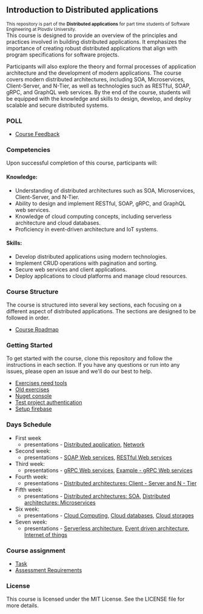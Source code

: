 ## Introduction to Distributed applications
<sup>This repository is part of the **Distributed applications** for part time students of Software Engineering at Plovdiv University.</sup>\
This course is designed to provide an overview of the principles and practices involved in building distributed applications. It emphasizes the importance of creating robust distributed applications that align with program specifications for software projects.

Participants will also explore the theory and formal processes of application architecture and the development of modern applications. The course covers modern distributed architectures, including SOA, Microservices, Client-Server, and N-Tier, as well as technologies such as RESTful, SOAP, gRPC, and GraphQL web services. By the end of the course, students will be equipped with the knowledge and skills to design, develop, and deploy scalable and secure distributed systems.

### POLL
* [Course Feedback](https://forms.gle/3Z5h7Up2orDTvfo5A)

### Competencies
Upon successful completion of this course, participants will:
#### Knowledge:
* Understanding of distributed architectures such as SOA, Microservices, Client-Server, and N-Tier.
* Ability to design and implement RESTful, SOAP, gRPC, and GraphQL web services.
* Knowledge of cloud computing concepts, including serverless architecture and cloud databases.
* Proficiency in event-driven architecture and IoT systems.
#### Skills:
* Develop distributed applications using modern technologies.
* Implement CRUD operations with pagination and sorting.
* Secure web services and client applications.
* Deploy applications to cloud platforms and manage cloud resources.

### Course Structure
The course is structured into several key sections, each focusing on a different aspect of distributed applications. The sections are designed to be followed in order.
* [Course Roadmap](https://miro.com/app/board/o9J_lLSa4dg=/?share_link_id=774145796745)

### Getting Started
To get started with the course, clone this repository and follow the instructions in each section. If you have any questions or run into any issues, please open an issue and we'll do our best to help.
* [Exercises need tools](https://github.com/pkyurkchiev/distributed-applications-se/blob/master/documentations/tools.md)
* [Old exercises](https://github.com/pkyurkchiev/distributed-applications-se/tree/master/exercises)
* [Nuget console](https://github.com/pkyurkchiev/distributed-applications-se/blob/master/documentations/nuget-console.md)
* [Test project authentication](https://github.com/pkyurkchiev/distributed-applications-se/blob/master/documentations/project-authentication.md)
* [Setup firebase](https://github.com/pkyurkchiev/distributed-applications-se/blob/master/documentations/setup-firebase.md)

### Days Schedule
* First week
  * presentations - [Distributed application](https://github.com/pkyurkchiev/distributed-applications-se/tree/master/presentations/Lecture-01.pdf), [Network](https://github.com/pkyurkchiev/distributed-applications-se/tree/master/presentations/Lecture-02.pdf)
* Second week: 
  * presentations - [SOAP Web services](https://github.com/pkyurkchiev/distributed-applications-se/tree/master/presentations/Lecture-03.pdf), [RESTful Web services](https://github.com/pkyurkchiev/distributed-applications-se/tree/master/presentations/Lecture-04.pdf)
* Third week:
  * presentations -  [gRPC Web services](https://github.com/pkyurkchiev/distributed-applications-se/tree/master/presentations/Lecture-05.pdf), [Example - gRPC Web services](https://github.com/pkyurkchiev/distributed-applications-se/tree/master/examples/GrpcGreeter)
* Fourth week:
  * presentations - [Distributed architectures: Client - Server and N - Tier](https://github.com/pkyurkchiev/distributed-applications-se/tree/master/presentations/Lecture-06.pdf)
* Fifth week:
  * presentations - [Distributed architectures: SOA](https://github.com/pkyurkchiev/distributed-applications-se/tree/master/presentations/Lecture-07.pdf), [Distributed architectures: Microservices](https://github.com/pkyurkchiev/distributed-applications-se/tree/master/presentations/Lecture-08.pdf)
* Six week:
  * presentations - [Cloud Computing](https://github.com/pkyurkchiev/distributed-applications-se/tree/master/presentations/Lecture-09.pdf), [Cloud databases](https://github.com/pkyurkchiev/distributed-applications-se/tree/master/presentations/Lecture-10.pdf), [Cloud storages](https://github.com/pkyurkchiev/distributed-applications-se/tree/master/presentations/Lecture-11.pdf)
* Seven week:
  * presentations - [Serverless architecture](https://github.com/pkyurkchiev/distributed-applications-se/tree/master/presentations/Lecture-12.pdf), [Event driven architecture](https://github.com/pkyurkchiev/distributed-applications-se/tree/master/presentations/Lecture-13.pdf), [Internet of things](https://github.com/pkyurkchiev/distributed-applications-se/tree/master/presentations/Lecture-14.pdf)

### Course assignment
* [Task](https://github.com/pkyurkchiev/distributed-applications-se/blob/master/course-work/README.md)
* [Assessment Requirements](https://github.com/pkyurkchiev/distributed-applications-se/tree/master/documentations/assessment-requirements.md)

### License
This course is licensed under the MIT License. See the LICENSE file for more details.
